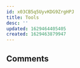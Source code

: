 ```yaml
---
id: x03CB5q5UyvKDG9ZrgHPJ
title: Tools
desc: ''
updated: 1629464405405
created: 1629463879947
---
```


## Comments

[//]: # (This is a syntax to leave a comment that will not render in HTML)

<!-- This is the syntax to leave comments that do not render that Dendron people use -->
